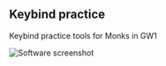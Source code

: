 ## Keybind practice

Keybind practice tools for Monks in GW1

![Software screenshot](http://i.imgur.com/A0TfTSE.png)
